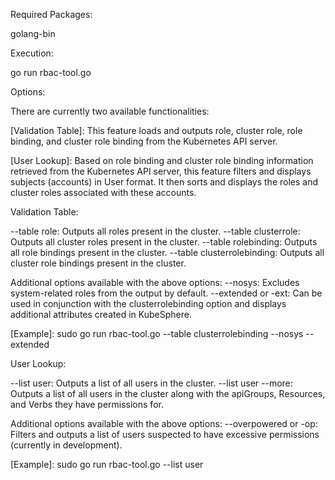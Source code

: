 Required Packages:

golang-bin

Execution:

go run rbac-tool.go <options>

Options:

There are currently two available functionalities:

[Validation Table]: This feature loads and outputs role, cluster role, role binding, and cluster role binding from the Kubernetes API server.

[User Lookup]: Based on role binding and cluster role binding information retrieved from the Kubernetes API server, this feature filters and displays subjects (accounts) in User format. It then sorts and displays the roles and cluster roles associated with these accounts.

Validation Table:

--table role: Outputs all roles present in the cluster.
--table clusterrole: Outputs all cluster roles present in the cluster.
--table rolebinding: Outputs all role bindings present in the cluster.
--table clusterrolebinding: Outputs all cluster role bindings present in the cluster.

Additional options available with the above options:
--nosys: Excludes system-related roles from the output by default.
--extended or -ext: Can be used in conjunction with the clusterrolebinding option and displays additional attributes created in KubeSphere.

[Example]:
sudo go run rbac-tool.go --table clusterrolebinding --nosys --extended

User Lookup:

--list user: Outputs a list of all users in the cluster.
--list user --more: Outputs a list of all users in the cluster along with the apiGroups, Resources, and Verbs they have permissions for.

Additional options available with the above options:
--overpowered or -op: Filters and outputs a list of users suspected to have excessive permissions (currently in development).

[Example]:
sudo go run rbac-tool.go --list user
